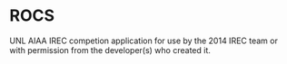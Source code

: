 ROCS
====

UNL AIAA IREC competion application for use by the 2014 IREC team or with permission from the developer(s) who created it. 

